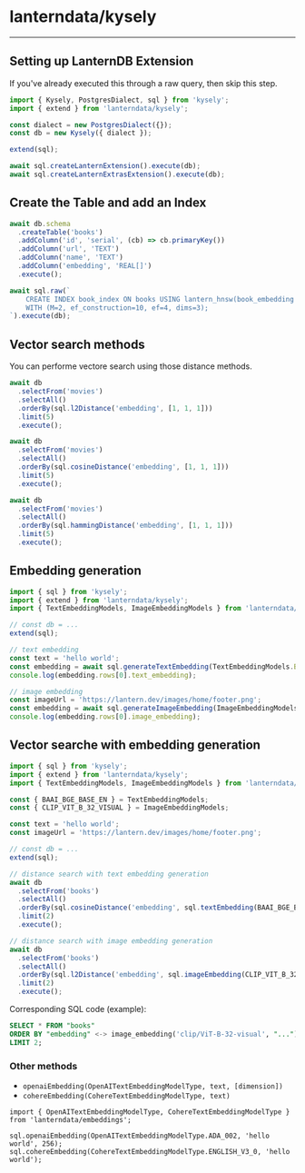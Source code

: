 # lanterndata/kysely

---

## Setting up LanternDB Extension

If you've already executed this through a raw query, then skip this step.

```js
import { Kysely, PostgresDialect, sql } from 'kysely';
import { extend } from 'lanterndata/kysely';

const dialect = new PostgresDialect({});
const db = new Kysely({ dialect });

extend(sql);

await sql.createLanternExtension().execute(db);
await sql.createLanternExtrasExtension().execute(db);
```

## Create the Table and add an Index

```js
await db.schema
  .createTable('books')
  .addColumn('id', 'serial', (cb) => cb.primaryKey())
  .addColumn('url', 'TEXT')
  .addColumn('name', 'TEXT')
  .addColumn('embedding', 'REAL[]')
  .execute();

await sql.raw(`
    CREATE INDEX book_index ON books USING lantern_hnsw(book_embedding dist_l2sq_ops)
    WITH (M=2, ef_construction=10, ef=4, dims=3);
`).execute(db);
```

## Vector search methods

You can performe vectore search using those distance methods.

```js
await db
  .selectFrom('movies')
  .selectAll()
  .orderBy(sql.l2Distance('embedding', [1, 1, 1]))
  .limit(5)
  .execute();

await db
  .selectFrom('movies')
  .selectAll()
  .orderBy(sql.cosineDistance('embedding', [1, 1, 1]))
  .limit(5)
  .execute();

await db
  .selectFrom('movies')
  .selectAll()
  .orderBy(sql.hammingDistance('embedding', [1, 1, 1]))
  .limit(5)
  .execute();
```

## Embedding generation

```js
import { sql } from 'kysely';
import { extend } from 'lanterndata/kysely';
import { TextEmbeddingModels, ImageEmbeddingModels } from 'lanterndata/embeddings';

// const db = ...
extend(sql);

// text embedding
const text = 'hello world';
const embedding = await sql.generateTextEmbedding(TextEmbeddingModels.BAAI_BGE_BASE_EN, text).execute(db);
console.log(embedding.rows[0].text_embedding);

// image embedding
const imageUrl = 'https://lantern.dev/images/home/footer.png';
const embedding = await sql.generateImageEmbedding(ImageEmbeddingModels.CLIP_VIT_B_32_VISUAL, imageUrl).execute(db);
console.log(embedding.rows[0].image_embedding);
```

## Vector searche with embedding generation

```js
import { sql } from 'kysely';
import { extend } from 'lanterndata/kysely';
import { TextEmbeddingModels, ImageEmbeddingModels } from 'lanterndata/embeddings';

const { BAAI_BGE_BASE_EN } = TextEmbeddingModels;
const { CLIP_VIT_B_32_VISUAL } = ImageEmbeddingModels;

const text = 'hello world';
const imageUrl = 'https://lantern.dev/images/home/footer.png';

// const db = ...
extend(sql);

// distance search with text embedding generation
await db
  .selectFrom('books')
  .selectAll()
  .orderBy(sql.cosineDistance('embedding', sql.textEmbedding(BAAI_BGE_BASE_EN, text)), 'desc')
  .limit(2)
  .execute();

// distance search with image embedding generation
await db
  .selectFrom('books')
  .selectAll()
  .orderBy(sql.l2Distance('embedding', sql.imageEmbedding(CLIP_VIT_B_32_VISUAL, imageUrl)), 'desc')
  .limit(2)
  .execute();
```

Corresponding SQL code (example):

```sql
SELECT * FROM "books"
ORDER BY "embedding" <-> image_embedding('clip/ViT-B-32-visual', "...") DESC
LIMIT 2;
```

### Other methods

- `openaiEmbedding(OpenAITextEmbeddingModelType, text, [dimension])`
- `cohereEmbedding(CohereTextEmbeddingModelType, text)`

```
import { OpenAITextEmbeddingModelType, CohereTextEmbeddingModelType } from 'lanterndata/embeddings';

sql.openaiEmbedding(OpenAITextEmbeddingModelType.ADA_002, 'hello world', 256);
sql.cohereEmbedding(CohereTextEmbeddingModelType.ENGLISH_V3_0, 'hello world');
```